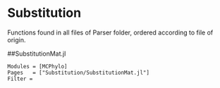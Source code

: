 # Substitution
Functions found in all files of Parser folder, ordered according to file of origin.

##SubstitutionMat.jl
```@autodocs
Modules = [MCPhylo]
Pages   = ["Substitution/SubstitutionMat.jl"]
Filter = 
```
